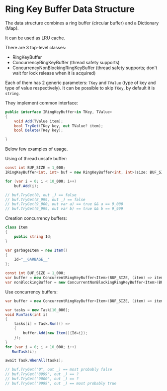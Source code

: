 # Ring Key Buffer Data Structure

The data structure combines a ring buffer (circular buffer) and a Dictionary (Map).

It can be used as LRU cache.

There are 3 top-level classes:

* RingKeyBuffer
* ConcurrencyRingKeyBuffer (thread safety supports)
* ConcurrencyNonBlockingRingKeyBuffer (thread safety supports; don't wait for lock release when it is acquired)

Each of them has 2 generic parameters: `TKey` and `TValue` (type of key and type of value respectively).
It can be possible to skip `TKey`, by default it is `string`.

They implement common interface:

```csharp
public interface IRingKeyBuffer<in TKey, TValue>
{
    void Add(TValue item);
    bool TryGet(TKey key, out TValue? item);
    bool Delete(TKey key);

}
```

Below few examples of usage.

Using of thread unsafe buffer:

```csharp
const int BUF_SIZE = 1_000;
IRingKeyBuffer<int, int> buf = new RingKeyBuffer<int, int>(size: BUF_SIZE, getKey: i => i, garbageItem: -1);

for (var i = 0; i < 10_000; i++)
    buf.Add(i);

// buf.TryGet(0, out _) == false
// buf.TryGet(8_999, out _) == false
// buf.TryGet(9_000, out var a) == true && a == 9_000
// buf.TryGet(9_999, out var b) == true && b == 9_999

```

Creation concurrency buffers:

```csharp
class Item
{
    public string Id;
}

var garbageItem = new Item()
{
    Id="__GARBAGE__"
};

const int BUF_SIZE = 1_000;
var buffer = new ConcurrentRingKeyBuffer<Item>(BUF_SIZE, (item) => item.Id, garbageItem);
var nonBlockingBuffer = new ConcurrentNonBlockingRingKeyBuffer<Item>(BUF_SIZE, (item) => item.Id, garbageItem);
```

Use concurrency buffers:

```csharp
var buffer = new ConcurrentRingKeyBuffer<Item>(BUF_SIZE, (item) => item.Id, garbageItem);

var tasks = new Task[10_000];
void RunTask(int i)
{
    tasks[i] = Task.Run(() =>
    {
        buffer.Add(new Item(){Id=i});
    });
}
for (var i = 0; i < 10_000; i++)
   RunTask(i);

await Task.WhenAll(tasks);

// buf.TryGet("0", out _) == most probably false 
// buf.TryGet("8999", out _) == ?
// buf.TryGet("9000", out _) == ?
// buf.TryGet("9999", out _) == most probably true
```